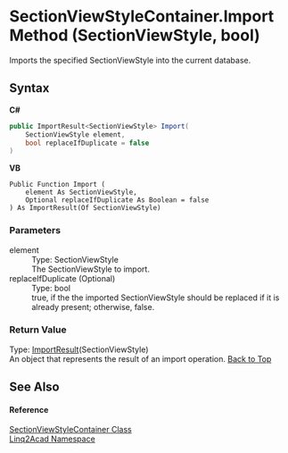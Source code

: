 # SectionViewStyleContainer.Import Method (SectionViewStyle, bool)
 

Imports the specified SectionViewStyle into the current database.

## Syntax

**C#**<br />
``` C#
public ImportResult<SectionViewStyle> Import(
	SectionViewStyle element,
	bool replaceIfDuplicate = false
)
```

**VB**<br />
``` VB
Public Function Import ( 
	element As SectionViewStyle,
	Optional replaceIfDuplicate As Boolean = false
) As ImportResult(Of SectionViewStyle)
```


### Parameters
<dl><dt>element</dt><dd>Type: SectionViewStyle<br />The SectionViewStyle to import.</dd><dt>replaceIfDuplicate (Optional)</dt><dd>Type: bool<br />true, if the the imported SectionViewStyle should be replaced if it is already present; otherwise, false.</dd></dl>

### Return Value
Type: <a href="T_Linq2Acad_ImportResult_1.md#ImportResultT-Class">ImportResult</a>(SectionViewStyle)<br />An object that represents the result of an import operation.
<a href="#SectionViewStyleContainerImport-Method-SectionViewStyle-bool">Back to Top</a>

## See Also


#### Reference
<a href="T_Linq2Acad_SectionViewStyleContainer.md#SectionViewStyleContainer-Class">SectionViewStyleContainer Class</a><br /><a href="N_Linq2Acad.md#Linq2Acad-Namespace">Linq2Acad Namespace</a><br />
